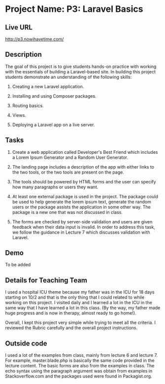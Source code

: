 # Project Name: P3: Laravel Basics

## Live URL
http://p3.nowihavetime.com/

## Description
The goal of this project is to give students hands-on practice with working with the essentials of building a Laravel-based site. In building this project students demonstrate an understanding of the following skills:

1) Creating a new Laravel application.

2) Installing and using Composer packages.

3) Routing basics.

4) Views.

5) Deploying a Laravel app on a live server.

## Tasks
1) Create a web application called Developer's Best Friend which includes a Lorem Ipsum Generator and a Random User Generator.

2) The landing page includes a description of the app with either links to the two tools, or the two tools are present on the page.

3) The tools should be powered by HTML forms and the user can specify how many paragraphs or users they want.

4) At least one external package is used in the project.  The package could be used to help generate the lorem ipsum text, generate the random users or the package assists the application in some other way.  The package is a new one that was not discussed in class.

5) The forms are checked by server-side validation and users are given feedback when their data input is invalid. In order to address this task, we follow the guidance in Lecture 7 which discusses validation with Laravel.

## Demo
To be added

## Details for Teaching Team
I used a hospital ICU theme because my father was in the ICU for 18 days starting on 10/2 and that is the only thing that I could related to while working on this project. I visited daily and I learned a lot in the ICU in the same way that I have learned a lot in this class.  (By the way, my father made huge progress and is now in therapy, almost ready to go home!). 

Overall, I kept this project very simple while trying to meet all the criteria.  I reviewed the Rubric carefully and the overall project instructions.  


## Outside code
I used a lot of the examples from class, mainly from lecture 6 and lecture 7. For example, master.blade.php is basically the same code provided in the lecture content.  The basic forms are also from the examples in class. The echo syntax using the paragraph argument was obtain from examples in Stackoverflow.com and the packages used  were found in Packagist.org.
